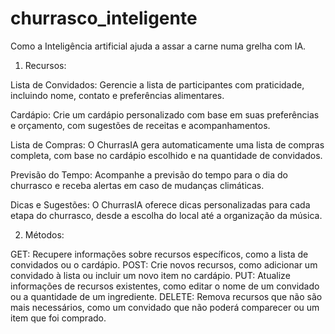 # churrasco_inteligente
Como a Inteligência artificial ajuda a assar a carne numa grelha com IA.

1. Recursos:

Lista de Convidados: Gerencie a lista de participantes com praticidade, incluindo nome, contato e preferências alimentares.

Cardápio: Crie um cardápio personalizado com base em suas preferências e orçamento, com sugestões de receitas e acompanhamentos.

Lista de Compras: O ChurrasIA gera automaticamente uma lista de compras completa, com base no cardápio escolhido e na quantidade de convidados.

Previsão do Tempo: Acompanhe a previsão do tempo para o dia do churrasco e receba alertas em caso de mudanças climáticas.

Dicas e Sugestões: O ChurrasIA oferece dicas personalizadas para cada etapa do churrasco, desde a escolha do local até a organização da música.

2. Métodos:

GET: Recupere informações sobre recursos específicos, como a lista de convidados ou o cardápio.
POST: Crie novos recursos, como adicionar um convidado à lista ou incluir um novo item no cardápio.
PUT: Atualize informações de recursos existentes, como editar o nome de um convidado ou a quantidade de um ingrediente.
DELETE: Remova recursos que não são mais necessários, como um convidado que não poderá comparecer ou um item que foi comprado.
